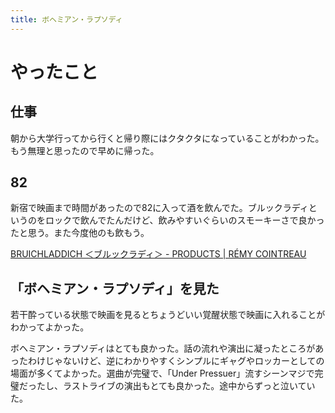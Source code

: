 ```yaml
---
title: ボヘミアン・ラプソディ
---
```


# やったこと

## 仕事

朝から大学行ってから行くと帰り際にはクタクタになっていることがわかった。もう無理と思ったので早めに帰った。

## 82

新宿で映画まで時間があったので82に入って酒を飲んでた。ブルックラディというのをロックで飲んでたんだけど、飲みやすいぐらいのスモーキーさで良かったと思う。また今度他のも飲もう。

[BRUICHLADDICH ＜ブルックラディ＞ \- PRODUCTS \| RÉMY COINTREAU](http://www.rcjkk.com/products/bruichladdich/)

## 「ボヘミアン・ラプソディ」を見た

若干酔っている状態で映画を見るとちょうどいい覚醒状態で映画に入れることがわかってよかった。

ボヘミアン・ラプソディはとても良かった。話の流れや演出に凝ったところがあったわけじゃないけど、逆にわかりやすくシンプルにギャグやロッカーとしての場面が多くてよかった。選曲が完璧で、「Under Pressuer」流すシーンマジで完璧だったし、ラストライブの演出もとても良かった。途中からずっと泣いていた。